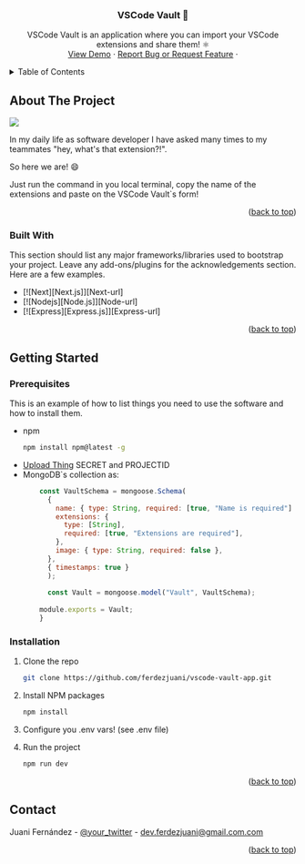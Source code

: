<!-- PROJECT LOGO -->
<br />
<div align="center">
  <h3 align="center">VSCode Vault 🚀</h3>

  <p align="center">
    VSCode Vault is an application where you can import your VSCode extensions and share them! ⚛
    <br />
    <a href="https://vscode-vault-app.vercel.app/">View Demo</a>
    ·
    <a href="https://github.com/ferdezjuani/vscode-vault-app/issues">Report Bug or Request Feature</a>
    ·
  </p>
</div>



<!-- TABLE OF CONTENTS -->
<details>
  <summary>Table of Contents</summary>
  <ol>
    <li>
      <a href="#about-the-project">About The Project</a>
      <ul>
        <li><a href="#built-with">Built With</a></li>
      </ul>
    </li>
    <li>
      <a href="#getting-started">Getting Started</a>
      <ul>
        <li><a href="#prerequisites">Prerequisites</a></li>
        <li><a href="#installation">Installation</a></li>
      </ul>
    </li>
    <li><a href="#usage">Usage</a></li>
    <li><a href="#contact">Contact</a></li>
  </ol>
</details>



<!-- ABOUT THE PROJECT -->
## About The Project

<img src="https://github.com/ferdezjuani/vscode-vault-app/assets/63978504/58874342-9dd3-4ff0-9b12-5e6d4f094391" />

In my daily life as software developer I have asked many times to my teammates "hey, what's that extension?!". 

So here we are! :smile:

Just run the command in you local terminal, copy the name of the extensions and paste on the VSCode Vault`s form!

<p align="right">(<a href="#readme-top">back to top</a>)</p>



### Built With

This section should list any major frameworks/libraries used to bootstrap your project. Leave any add-ons/plugins for the acknowledgements section. Here are a few examples.

* [![Next][Next.js]][Next-url]
* [![Nodejs][Node.js]][Node-url]
* [![Express][Express.js]][Express-url]

<p align="right">(<a href="#readme-top">back to top</a>)</p>



<!-- GETTING STARTED -->
## Getting Started

### Prerequisites

This is an example of how to list things you need to use the software and how to install them.
* npm
  ```sh
  npm install npm@latest -g
  ```
* <a href="https://uploadthing.com/">Upload Thing</a> SECRET and PROJECTID
* MongoDB`s collection as:
  ```js
      const VaultSchema = mongoose.Schema(
        {
          name: { type: String, required: [true, "Name is required"] },
          extensions: {
            type: [String],
            required: [true, "Extensions are required"],
          },
          image: { type: String, required: false },
        },
        { timestamps: true }
        );
      
        const Vault = mongoose.model("Vault", VaultSchema);
      
      module.exports = Vault;
      }
  ```
  

### Installation

1. Clone the repo
   ```sh
   git clone https://github.com/ferdezjuani/vscode-vault-app.git
   ```
2. Install NPM packages
   ```sh
   npm install
   ```
3. Configure you .env vars! (see .env file)
   
5. Run the project
   ```js
   npm run dev
   ```

<p align="right">(<a href="#readme-top">back to top</a>)</p>



<!-- CONTACT -->
## Contact

Juani Fernández - [@your_twitter](https://twitter.com/ferdezjuani) - dev.ferdezjuani@gmail.com.com

<p align="right">(<a href="#readme-top">back to top</a>)</p>
